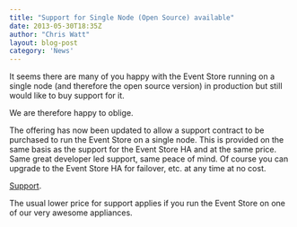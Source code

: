 ```yaml
---
title: "Support for Single Node (Open Source) available"
date: 2013-05-30T18:35Z
author: "Chris Watt"
layout: blog-post
category: 'News'
---
```


It seems there are many of you happy with the Event Store running on a single node (and therefore the open source version) in production but still would like to buy support for it.

We are therefore happy to oblige.

The offering has now been updated to allow a support contract to be purchased to run the Event Store on a single node. This is provided on the same basis as the support for the Event Store HA and at the same price. Same great developer led support, same peace of mind. Of course you can upgrade to the Event Store HA for failover, etc. at any time at no cost.

[Support](/support).

The usual lower price for support applies if you run the Event Store on one of our very awesome appliances.
